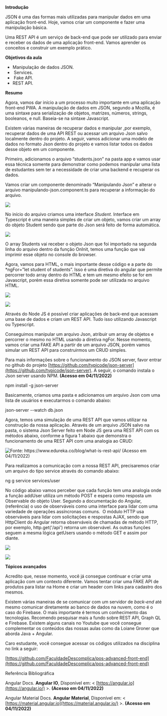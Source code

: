 **Introdução**

JSON é uma das formas mais utilizadas para manipular dados em uma aplicação front-end. Hoje, vamos criar um componente e fazer uma manipulação básica.

Uma REST API é um serviço de back-end que pode ser utilizado para enviar e receber os dados de uma aplicação front-end. Vamos aprender os conceitos e construir um exemplo prático.

**Objetivos da aula**

-   Manipulação de dados JSON.
-    Services.
-    Fake API.
-   REST API.

**Resumo**

Agora, vamos dar início a um processo muito importante em uma aplicação front-end PWA. A manipulação de dados em JSON, segundo a Mozilla, é uma sintaxe para serialização de objetos, matrizes, números, strings, booleanos, e null. Baseia-se na sintaxe Javascript.

Existem várias maneiras de recuperar dados e manipular ,por exemplo, recuperar dados de uma API REST ou acessar um arquivo Json salvo localmente dentro do projeto. A seguir, vamos adicionar uma modelo de dados no formato Json dentro do projeto e vamos listar todos os dados desse objeto em um componente.

Primeiro, adicionamos o arquivo “students.json” na pasta app e vamos usar essa técnica somente para demonstrar como podemos manipular uma lista de estudantes sem ter a necessidade de criar uma backend e recuperar os dados.

Vamos criar um componente denominado “Manipulando Json” e alterar o arquivo manipulando-json.component.ts para recuperar a informação do arquivo.

![](https://paperx-dex-assets.s3.sa-east-1.amazonaws.com/images/1671814775533-fqR7Ir81zx.png)

No início do arquivo criamos uma interface _Student._ Interface em Typescript é uma maneira simples de criar um objeto, vamos criar um array do objeto Student sendo que parte do Json será feito de forma automática.

![](https://paperx-dex-assets.s3.sa-east-1.amazonaws.com/images/1671814810060-SZo9WVVhIz.png)

O array Students vai receber o objeto Json que foi importado na segunda linha do arquivo dentro da função OnInit, temos uma função que vai imprimir esse objeto no console do browser.

Agora, vamos para HTML, o mais importante desse código e a parte do \*ngFor=”let student of students”. Isso é uma diretiva do angular que permite percorrer todo array dentro do HTML e tem um mesmo efeito se for em Javascript, porém essa diretiva somente pode ser utilizada no arquivo HTML.

![](https://paperx-dex-assets.s3.sa-east-1.amazonaws.com/images/1671814850798-A11kChIGY9.png)

![](https://paperx-dex-assets.s3.sa-east-1.amazonaws.com/images/1671814871042-QyxoxvNYfI.png)

Através do Node JS é possível criar aplicações de back-end que acessam uma base de dados e criam um REST API. Tudo isso utilizando Javascript ou Typescript.

Conseguimos manipular um arquivo Json, atribuir um array de objetos e percorrer o mesmo no HTML usando a diretiva ngFor. Nesse momento, vamos criar uma FAKE API a partir de um arquivo JSON, porém vamos simular um REST API para construirmos um CRUD simples.

Para mais informações sobre o funcionamento do JSON server, favor entrar no github do projeto [https://github.com/typicode/json-server](https://github.com/typicode/json-server). A seguir, o comando instala o Json server usando NPM. **(Acesso em 04/11/2022)**

npm install -g json-server

Basicamente, criamos uma pasta e adicionamos um arquivo Json com uma lista de usuários e executarmos o comando abaixo:

json-server --watch db.json

Agora, temos uma simulação de uma REST API que vamos utilizar na construção da nossa aplicação. Através de um arquivo JSON salvo na pasta, o sistema Json Server feito em Node JS gera uma REST API com os métodos abaixo, conforme a figura 1 abaixo que demonstra o funcionamento de uma REST API com uma analogia ao CRUD:

![Fonte: https://www.edureka.co/blog/what-is-rest-api/ (Acesso em 04/11/2022)](https://paperx-dex-assets.s3.sa-east-1.amazonaws.com/images/1671814903328-9Zt9FB3m73.png "Fonte: https://www.edureka.co/blog/what-is-rest-api/ (Acesso em 04/11/2022)")

Para realizamos a comunicação com a nossa REST API, precisaremos criar um arquivo do tipo service através do comando abaixo:

ng g service services/user

No código abaixo vamos perceber que cada função tem uma analogia onde a função addUser utiliza um método POST e espera como resposta um Observable do objeto User. Segundo a documentação do Angular, (referência) o uso de observáveis como uma interface para lidar com uma variedade de operações assíncronas comuns.  O módulo HTTP usa observáveis para lidar com solicitações e respostas AJAX, sendo que HttpClient do Angular retorna observáveis de chamadas de método HTTP, por exemplo, http.get('/api') retorna um observável. As outras funções seguem a mesma lógica getUsers usando o método GET e assim por diante.

![](https://paperx-dex-assets.s3.sa-east-1.amazonaws.com/images/1671814963754-FCD4oaExJm.png)

![](https://paperx-dex-assets.s3.sa-east-1.amazonaws.com/images/1671814979000-J1TjQYrOKz.png)

**Tópicos avançados**

Acredito que, nesse momento, você já consegue continuar e criar uma aplicação com um contexto diferente. Vamos tentar criar uma FAKE API de produtos para listar na Home e criar um header com links para cadastro dos mesmos.

Existem várias maneiras de se comunicar com um servidor de _back-end_ até mesmo comunicar diretamente ao banco de dados na nuvem, como é o caso do Firebase. O mais importante é termos um conhecimento das tecnologias. Recomendo pesquisar mais a fundo sobre REST API, Graph QL e Firebase. Existem alguns canais no Youtube que você consegue complementar os conteúdos das nossas aulas como da Loiane Groner que aborda Java + Angular.

Caro estudante, você consegue acessar os códigos utilizados na disciplina no link a seguir:

[https://github.com/FaculdadeDescomplica/pos-advanced-front-end](https://github.com/FaculdadeDescomplica/pos-advanced-front-end)

Referência Bibliográfica

  
Angular Docs. **Angular IO**, Disponível em: < [https://angular.io](https://angular.io/) >. **(Acesso em 04/11/2022)**

Angular Material Docs. **Angular Material**, Disponível em: < [https://material.angular.io](https://material.angular.io/) >. **(Acesso em 04/11/2022)**